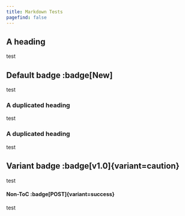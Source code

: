 ```yaml
---
title: Markdown Tests
pagefind: false
---
```


## A heading

test

## Default badge :badge[New]

test

### A duplicated heading

test

### A duplicated heading

test

## Variant badge :badge[v1.0]{variant=caution}

test

#### Non-ToC :badge[POST]{variant=success}

test
